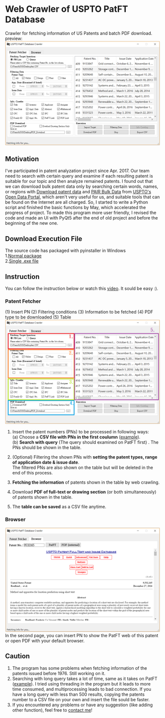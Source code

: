 # Web Crawler of USPTO PatFT Database
Crawler for fetching information of US Patents and batch PDF download.  
preview:  
<img src="./pic/preview.png">

## Motivation
I've participated in patent analyzation project since Apr. 2017. Our team need to search with certain query and examine if each resulting patent is suitable for our topic and then analyze remained patents. I found out that we can download bulk patent data only by searching certain words, names, or regions with [Download patent data](https://developer.uspto.gov/data/bulk-search) and [PAIR Bulk Data](https://pairbulkdata.uspto.gov) from [USPTO's Open Data Portal](https://developer.uspto.gov/), which aren't very useful for us, and suitable tools that can be found on the Internet are all charged. So, I started to write a Python script and finished the basic functions by May, which accelerated the progress of project. To made this program more user friendly, I revised the code and made an UI with PyQt5 after the end of old project and before the beginning of the new one.
  
## Download Execution File 
The source code has packaged with pyinstaller in Windows  
1.[Normal package](https://drive.google.com/open?id=0B4zCzLRoIx8eeWRwN1M3dFNTUE0)  
2.[Single .exe file](https://drive.google.com/open?id=0B4zCzLRoIx8eeG4wbUZDdVdrTDg)

## Instruction 
You can follow the instruction below or watch this [video](https://www.youtube.com/watch?v=zqSEqUk2kgg). It sould be easy :).  
### Patent Fetcher
(1) Insert PN (2) Filtering conditions (3) Information to be fetched (4) PDF type to be downloaded (5) Table  
<img src="./pic/ins.png">

1. Insert the patent numbers (PNs) to be processed in following ways:  
 (a) Choose a **CSV file with PNs in the first coulumn** 
   ([example](https://github.com/mattwang44/USPTO-PatFT-Web-Crawler/blob/master/PN_sample.CSV)).  
   (b) **Search with query** (The query should examined on PatFT first)  .
   The PNs should be shown in the table.

2. (Optional) Filtering the shown PNs with **setting the patent types, range of application date & issue date**.  
   The filtered PNs are also shown on the table but will be deleted in the end of this process.

3. **Fetching the information** of patents shown in the table by web crawling.  

4. Download **PDF of full-text or drawing section** (or both simultaneously) of patents shown in the table.

5. The **table can be saved** as a CSV file anytime.  

### Browser  
<img src="./pic/browser.png">
In the second page, you can insert PN to show the PatFT web of this patent or open PDF with your default browser.

## Caution
1. The program has some problems when fetching information of the patents issued before 1976. Still working on it.
2. Searching with long query takes a lot of time, same as it takes on PatFT ([example](http://patft.uspto.gov/netacgi/nph-Parser?Sect1=PTO2&Sect2=HITOFF&u=%2Fnetahtml%2FPTO%2Fsearch-adv.htm&r=0&p=1&f=S&l=50&Query=%28%28%28CPC%2FA62B%24+OR+CPC%2FB65H%24%29+OR+CPC%2FF16D%24%29+OR+CPC%2FB66D%24%29+AND+%28%28brak%24+OR+lock%24%29+OR+%28retract%24+OR+rewind%24%29%29+AND+%28%28%28lifeline+OR+lanyard%29+OR+%22safety+line%22%29+OR+cable%29&d=PTXT)). I tried using threading in the program but it leads to more time consumed, and multiprocessing leads to bad connection. If you have a long query with less than 500 results, copying the patents number to a CSV file on your own and insert the file sould be faster.  
3. If you encountered any problems or have any suggestion (like adding other function), feel free to [contact me](http://mattwang44.wixsite.com/main/contact)!



  
 
